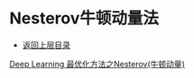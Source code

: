 # Nesterov牛顿动量法

* [返回上层目录](../offline-learning.md)



[Deep Learning 最优化方法之Nesterov(牛顿动量)](https://blog.csdn.net/bvl10101111/article/details/72615961)


